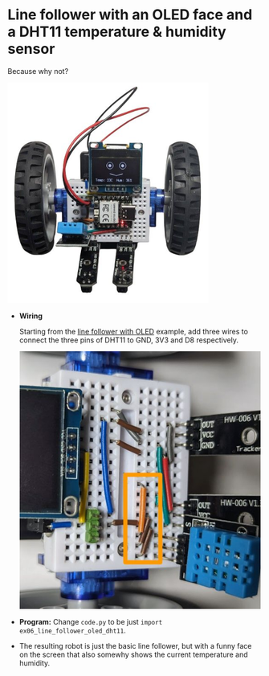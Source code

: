 # Line follower with an OLED face and a DHT11 temperature & humidity sensor

Because why not?

<img src="../img/example-oled-dht11.jpg" width="400"/>

* **Wiring**

  Starting from the [line follower with OLED](line_follower_oled.md) example, add three wires to connect the three pins of DHT11 to GND, 3V3 and D8 respectively.

  ![](../img/example-oled-dht11-wiring.jpg)

* **Program:** Change `code.py` to be just `import ex06_line_follower_oled_dht11`.
* The resulting robot is just the basic line follower, but with a funny face on the screen that also somewhy shows the current temperature and humidity.
